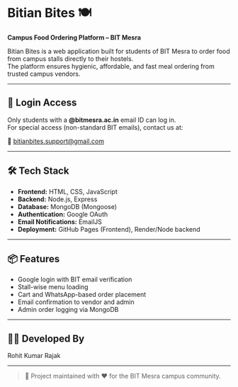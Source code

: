 # Bitian Bites 🍽️

**Campus Food Ordering Platform – BIT Mesra**

Bitian Bites is a web application built for students of BIT Mesra to order food from campus stalls directly to their hostels.  
The platform ensures hygienic, affordable, and fast meal ordering from trusted campus vendors.

---

## 🔐 Login Access

Only students with a **@bitmesra.ac.in** email ID can log in.  
For special access (non-standard BIT emails), contact us at:

📧 [bitianbites.support@gmail.com](mailto:bitianbites.support@gmail.com)

---

## 🛠️ Tech Stack

- **Frontend:** HTML, CSS, JavaScript
- **Backend:** Node.js, Express
- **Database:** MongoDB (Mongoose)
- **Authentication:** Google OAuth
- **Email Notifications:** EmailJS
- **Deployment:** GitHub Pages (Frontend), Render/Node backend

---

## 📦 Features

- Google login with BIT email verification
- Stall-wise menu loading
- Cart and WhatsApp-based order placement
- Email confirmation to vendor and admin
- Admin order logging via MongoDB

---

## 👨‍💻 Developed By

Rohit Kumar Rajak  

---

> 🚀 Project maintained with ❤️ for the BIT Mesra campus community.
